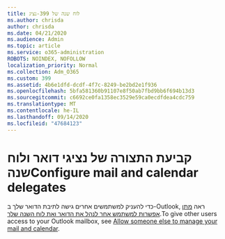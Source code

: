 ```yaml
---
title: לוח שנה של 399-נציג
ms.author: chrisda
author: chrisda
ms.date: 04/21/2020
ms.audience: Admin
ms.topic: article
ms.service: o365-administration
ROBOTS: NOINDEX, NOFOLLOW
localization_priority: Normal
ms.collection: Adm_O365
ms.custom: 399
ms.assetid: 4b6e1dfd-dcdf-4f7c-8249-be2bd2e1f936
ms.openlocfilehash: 5bfa581360b91107e8f50ab7fbd9bb6f694b13d3
ms.sourcegitcommit: c6692ce0fa1358ec3529e59ca0ecdfdea4cdc759
ms.translationtype: MT
ms.contentlocale: he-IL
ms.lasthandoff: 09/14/2020
ms.locfileid: "47684123"
---
```

# <a name="configure-mail-and-calendar-delegates"></a><span data-ttu-id="11eaf-102">קביעת התצורה של נציגי דואר ולוח שנה</span><span class="sxs-lookup"><span data-stu-id="11eaf-102">Configure mail and calendar delegates</span></span>

<span data-ttu-id="11eaf-103">כדי להעניק למשתמשים אחרים גישה לתיבת הדואר שלך ב-Outlook, ראה [מתן אפשרות למשתמש אחר לנהל את הדואר ואת לוח השנה שלך](https://support.office.com/article/9684b670-7588-4eea-8717-9e5799047540.aspx).</span><span class="sxs-lookup"><span data-stu-id="11eaf-103">To give other users access to your Outlook mailbox, see [Allow someone else to manage your mail and calendar](https://support.office.com/article/9684b670-7588-4eea-8717-9e5799047540.aspx).</span></span>
